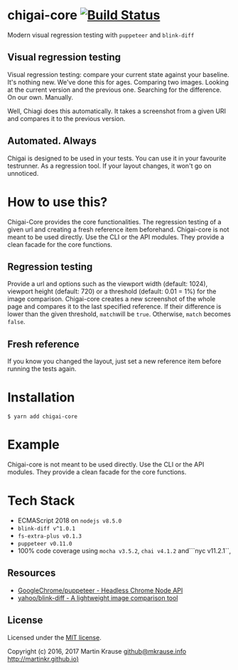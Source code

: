 # chigai-core [![Build Status](https://travis-ci.org/martinkr/chigai-core.svg?branch=master)](https://travis-ci.org/martinkr/chigai-core)
Modern visual regression testing with ```puppeteer``` and ```blink-diff```

## Visual regression testing
Visual regression testing: compare your current state against your baseline.
It's nothing new. We've done this for ages. Comparing two images. Looking at the current version and the previous one. Searching for the difference. On our own. Manually.

Well, Chiagi does this automatically. It takes a screenshot from a given URI and compares it to the previous version.

## Automated. Always
Chigai is designed to be used in your tests. You can use it in your favourite testrunner. As a regression tool. If your layout changes, it won't go on unnoticed.

# How to use this?
Chigai-Core provides the core functionalities. The regression testing of a given url and creating a fresh reference item beforehand.
Chigai-core is not meant to be used directly. Use the CLI or the API modules. They provide a clean facade for the core functions.

## Regression testing
Provide a url and options such as the viewport width (default: 1024), viewport height (default: 720) or a threshold (default: 0.01 = 1%) for the image comparison. Chigai-core creates a new screenshot of the whole page and compares it to the last specified reference. If their difference is lower than the given threshold, ```match```will be ```true```. Otherwise, ```match``` becomes ```false```.

## Fresh reference
If you know  you changed the layout, just set a new reference item before running the tests again.

# Installation
```$ yarn add chigai-core```

# Example
Chigai-core is not meant to be used directly. Use the CLI or the API modules. They provide a clean facade for the core functions.

# Tech Stack
- ECMAScript 2018 on ```nodejs v8.5.0```
- ```blink-diff v^1.0.1```
- ```fs-extra-plus v0.1.3```
- ```puppeteer v0.11.0```
- 100% code coverage using ```mocha v3.5.2```, ```chai v4.1.2``` and```nyc v11.2.1``,

## Resources
- [GoogleChrome/puppeteer - Headless Chrome Node API](https://github.com/GoogleChrome/puppeteer)
- [yahoo/blink-diff - A lightweight image comparison tool](https://github.com/yahoo/blink-diff)

## License
Licensed under the [MIT license](http://www.opensource.org/licenses/mit-license.php).

Copyright (c) 2016, 2017 Martin Krause <github@mkrause.info> [http://martinkr.github.io)](http://martinkr.github.io)
